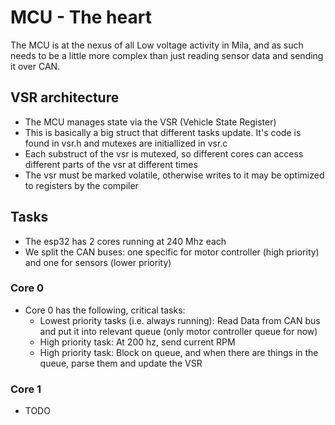 # MCU - The heart
The MCU is at the nexus of all Low voltage activity
in Mila, and as such needs to be a little more complex
than just reading sensor data and sending it over CAN.

## VSR architecture
- The MCU manages state via the VSR (Vehicle State Register)
- This is basically a big struct that different tasks update.
    It's code is found in vsr.h and mutexes are initiallized in vsr.c
- Each substruct of the vsr is mutexed, so different
    cores can access different parts of the vsr at different
    times
- The vsr must be marked volatile, otherwise writes to it 
    may be optimized to registers by the compiler

## Tasks

- The esp32 has 2 cores running at 240 Mhz each
- We split the CAN buses: one specific for motor controller
    (high priority) and one for sensors (lower priority)

### Core 0
- Core 0 has the following, critical tasks:
    - Lowest priority tasks (i.e. always running):
        Read Data from CAN bus and put it into relevant
        queue (only motor controller queue for now)
    - High priority task: At 200 hz, send current RPM
    - High priority task: Block on queue, and when
        there are things in the queue, parse them
        and update the VSR

### Core 1
- TODO